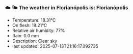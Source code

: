 ### ☁️ 🌤️  The weather in Florianópolis is: Florianópolis

- Temperature: 18.31°C
- On flesh: 18.21°C
- Relative air humidity: 77%
- Rain: 0.0 mm
- Description: Clear sky
- last updated: 2025-07-13T21:16:17.092735
